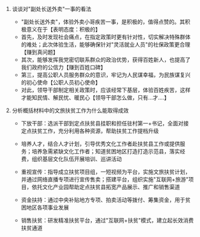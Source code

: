 1. 谈谈对"副处长送外卖"一事的看法

   - "副处长送外卖"，体验外卖小哥疾苦一事，是积极的，值得点赞的。其积极意义在于【表明态度：积极的】
   - 首先，及时发现社会痛点，在指定政策时更有针对性，切实解决特殊群体的难处；此次体验生活，能够确保针对"灵活就业人员"的社保政策更合理【赚到真问题】
   - 其次，能够发挥我党密切联系群众的政治优势，获得百姓新人，也提高了我们政府的公信力【赚到百姓口碑】
   - 第三，提高公职人员服务群众的意识，牢记为人民谋幸福，为民族谋复兴的初心使命【公职人员初心使命】
   - 对此，领导干部制定相关政策时，应该经常下基层，体验百姓疾苦，这样才能知民情、解民忧、暖民心【领导干部怎么做，只有...才....】

2. 分析概括材料中的文旅扶贫工作为什么能取得成效

   - 下放干部：选派干部到定点扶贫县挂职和担任驻村第一+书记，全面对接定点扶贫工作，充分利用各种资源，帮助扶贫工作提档升级

   - 培养人才，结合人才计划，引导优秀文化工作者赴扶贫县工作或提供服务；培养急需紧缺文化工作者；知道贫困地区打造打造示范县，落实经费，组织基层文化队伍开展培训、巡讲活动
   - 重视宣传：指导成立扶贫项目组，一短视频为平台，实施文旅扶贫计划，并通过网络直播专项进行宣传售卖；搭建平台，组织实施"互联网+旅游"项目，依托文化产业园帮助定点扶贫县拓宽产品展示、推广和销售渠道
   - 资金扶持：通过中央补贴地方专项、拍卖活动等拨付、筹集资金，用于贫困地区各项事业发展
   - 销售扶贫：研发精准扶贫平台，通过"互联网+扶贫"模式，建立起长效消费扶贫通道
